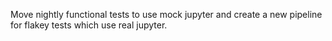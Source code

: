 Move nightly functional tests to use mock jupyter and create a new pipeline for flakey tests which use real jupyter.